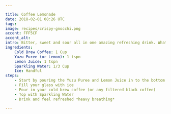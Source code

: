 ```yaml
---

title: Coffee Lemonade
date: 2018-02-01 08:26 UTC
tags:
image: recipes/crispy-gnocchi.png
accent: FFF5CF
accent_alt: 
intro: Bitter, sweet and sour all in one amazing refreshing drink. What more could you ask for really.
ingredients:
    Cold Brew Coffee: 1 Cup
    Yuzu Puree (or Lemon): 1 tspn
    Lemon Juice: 1 tspn
    Sparkling Water: 1/3 Cup
    Ice: Handful
steps:
    - Start by pouring the Yuzu Puree and Lemon Juice in to the bottom of the cup and muddle together
    - Fill your glass with ice
    - Pour in your cold brew coffee (or any filtered black coffee)
    - Top with Sparkling Water
    - Drink and feel refreshed *heavy breathing*

---
```



